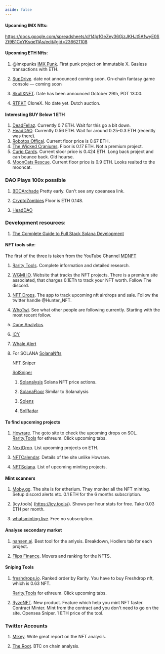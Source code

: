 ```yaml
---
aside: false
---
```


#### Upcoming IMX Nfts:

https://docs.google.com/spreadsheets/d/14lg1GeZey36GjzJKHJt5AfwyE0SZt9B1CxYKsqe11As/edit#gid=236621108

#### Upcoming ETH Nfts:

1. @imxpunks [IMX Punk](https://imxpunks.com/). First punk project on Immutable X.
  Gasless transactions with ETH. 

2. [SupDrive](https://twitter.com/supdrive). date not annocunced coming soon. On-chain fantasy game console — coming soon

3. [SkullXNFT](https://twitter.com/SkullxNFT). Date has been announced October 29th, PDT 13:00.

4. [RTFKT](https://twitter.com/RTFKTstudios)
   CloneX. No date yet. Dutch auction. 


#### Interesting BUY Below 1 ETH

1. [DeadFellaz](https://opensea.io/collection/deadfellaz).
   Currently 0.7 ETH. Wait for this go a bit down.  
2. [HeadDAO](https://opensea.io/collection/headdao). Currently 0.56 ETH. 
   Wait for around 0.25-0.3 ETH (recently was there).
3. [Robotos Offical](https://opensea.io/collection/robotos-official).
   Current floor price is 0.67 ETH. 
4. [The Wicked Craniums](https://opensea.io/collection/thewickedcraniums). 
   Floor is 0.17 ETH. Not a premium project.
5. [Curio Cards](https://opensea.io/collection/curiocardswrapper).
  Current sloor price is 0.424 ETH. Long back project and can bounce back. 
  Old hourse.
6. [MoonCats Rescue](https://opensea.io/collection/wrapped-mooncatsrescue).
  Current floor price is 0.9 ETH. Looks realted to the mooncat.

### DAO Plays 100x possible

1. [BDCArchade](https://twitter.com/BDCArcade)
  Pretty early. Can't see any opeansea link.

2. [CryptoZombies](https://opensea.io/collection/cryptozombieznft)
  Floor is ETH 0.148.

3. [HeadDAO](https://opensea.io/collection/headdao)

### Development resources:
1. [The Complete Guide to Full Stack Solana Development](https://dev.to/dabit3/the-complete-guide-to-full-stack-solana-development-with-react-anchor-rust-and-phantom-3291) 

#### NFT tools site:

The first of the three is taken from the YouTube Channel [MDNFT](https://www.youtube.com/channel/UCnJxw7QrJMG9vNAaci8qM-A) 

1. [Rarity Tools](https://rarity.tools/). Complete information and detailed
    research.

2. [WGMI IO](https://wgmi.io/). Website that tracks the NFT projects. There
    is a premium site associated, that charges 0.1ETh to track your NFT worth.
    Follow The discord. 

3. [NFT Drops](https://niftydrops.io/). The app to track upcoming nft airdrops and sale.
    Follow the twitter handle @Hunter_NFT.

4. [WhoTwi](https://en.whotwi.com/). See what other people are following currently.
   Starting with the most recent follow.

5. [Dune Analytics](https://dune.xyz/browse/dashboards)

6. [ICY](https://icy.tools/)

7. [Whale Alert](https://www.whalestats.com/analysis-of-the-top-100-eth-wallets)

8. For SOLANA [SolanaNfts](https://solananft.tools/)
   
   [NFT Sniper](https://nftsniper.net/)

   [SolSniper](https://www.solsniper.xyz/)
   1. [Solanalysis](https://hyperspace.xyz/leaderboard) Solana NFT price actions. 
   
   2. [SolanaFloor](https://solanafloor.com/) Similar to Solanalysis
   
   3. [Solens](https://solens.io/)
   
   4. [SolRadar](https://solradar.io/)

#### To find upcoming projects

1. [Howrare](http://howrare.is/). The goto site to check the upcoming drops on SOL.
  [Rarity.Tools](https://rarity.tools/) for ethreum. Click upcoming tabs.

2. [NextDrop](https://nextdrop.is/). List upcoming projects on ETH.

3. [NFTCalendar](https://nftcalendar.io/). Details of the site unlike Howrare. 

4. [NFTSolana](https://nftsolana.io/events/list/). List of upcoming minting projects. 


#### Mint scanners

1. [Moby.gg](https://moby.gg/). The site is for etherium. 
   They moniter all the NFT minting. 
   Setup discord alerts etc. 0.1 ETH for the 6 months subscription.

2. [icy.tools] (https://icy.tools/). Shows per hour stats for free. 
   Take 0.03 ETH per month. 

3. [whatsminting.live](https://whatsminting.live/). Free no subscription.


#### Analyse secondary market

1. [nansen.ai](https://www.nansen.ai/). Best tool for the anlysis. 
   Breakdown, Hodlers tab for each project.  

2. [Flips Finance](https://www.flips.finance/). Movers and ranking for the NFTS.

#### Sniping Tools

1. [freshdrops.io](https://freshdrops.io/). Ranked order by Rarity.
   You have to buy Freshdrop nft, which is 0.63 NFT.

   [Rarity.Tools](https://rarity.tools/) for ethreum. Click upcoming tabs.

2. [RyzeNFT](https://ryzensolutions.net/nft). New product.
   Feature which help you mint NFT faster. Contract Minter.
   Mint from the contract and you don't need to go on the site.
   Opensea Sniper. 1 ETH price of the tool.

### Twitter Accounts

1. [Mikey](https://twitter.com/mikeyx_eth). Write great report on the NFT
   analysis. 

2. [The Root](https://twitter.com/therationalroot). BTC on chain analysis.
